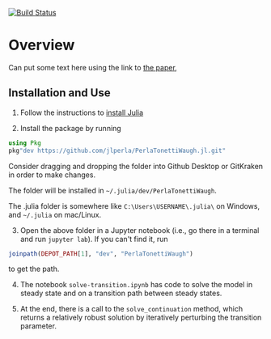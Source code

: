 [![Build Status](https://travis-ci.com/jlperla/PerlaTonettiWaugh.jl.svg?token=G6ge79qYLosYiRGJBp1G&branch=master)](https://travis-ci.com/jlperla/PerlaTonettiWaugh.jl)

# Overview

Can put some text here using the link to [the paper](http://jesseperla.com/papers/perla_tonetti_waugh.pdf), 

## Installation and Use

1. Follow the instructions to [install Julia](https://lectures.quantecon.org/jl/getting_started.html#Installing-Julia-and-Dependencies)

2. Install the package by running 

```julia 
using Pkg 
pkg"dev https://github.com/jlperla/PerlaTonettiWaugh.jl.git" 
```

Consider dragging and dropping the folder into Github Desktop or GitKraken in order to make changes. 

The folder will be installed in `~/.julia/dev/PerlaTonettiWaugh`. 

The .julia folder is somewhere like `C:\Users\USERNAME\.julia\` on Windows, and `~/.julia` on mac/Linux.

3. Open the above folder in a Jupyter notebook (i.e., go there in a terminal and run `jupyter lab`). If you can't find it, run 

```julia
joinpath(DEPOT_PATH[1], "dev", "PerlaTonettiWaugh")
```

to get the path. 

4. The notebook `solve-transition.ipynb` has code to solve the model in steady state and on a transition path between steady states. 

5. At the end, there is a call to the `solve_continuation` method, which returns a relatively robust solution by iteratively perturbing the transition parameter. 
